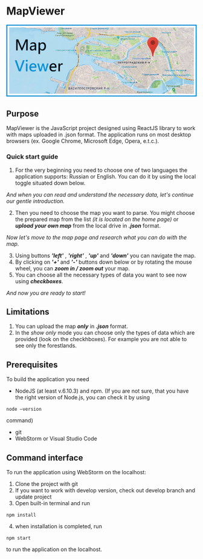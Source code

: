 # MapViewer
![](https://raw.githubusercontent.com/LanskovNV/MapViewer/master/app/images/mapbanner.png)
## Purpose
MapViewer is the JavaScript project designed using ReactJS library to work with maps uploaded in .json format.
The application runs on most desktop browsers (ex. Google Chrome, Microsoft Edge, Opera, e.t.c.).

### Quick start guide

1. For the very beginning you need to choose one of two languages the application supports: Russian or English. You can do it by using the local toggle situated down below.

*And when you can read and understand the necessary data, let's continue our gentle introduction.*

2. Then you need to choose the map you want to parse. You might choose the prepared map from the list *(it is located on the home page)* or ***upload your own map*** from the local drive in ***.json*** format.

*Now let's move to the map page and research what you can do with the map.*

3. Using buttons ***'left'*** , ***'right'*** , ***'up'*** and ***'down'*** you can navigate the map.
4. By clicking on ***'+'*** and ***'-'*** buttons down below or by rotating the mouse wheel, you can ***zoom in / zoom out*** your map.
5. You can choose all the necessary types of data you want to see now using ***checkboxes***.

*And now you are ready to start!*

## Limitations
1. You can upload the map ***only*** in ***.json*** format.
2. In the *show only* mode you can choose only the types of data which are provided (look on the checkhboxes). For example you are not able to see only the forestlands.
 
## Prerequisites
To build the application you need
 - NodeJS (at least v.6.10.3) and npm.
 (If you are not sure, that you have the right version of Node.js, you can check it by using
 ```
 node —version 
 ```
 command)
 - git
 - WebStorm or Visual Studio Code
 
## Command interface
 To run the application using WebStorm on the localhost:
 1. Clone the project with git
 2. If you want to work with develop version, check out develop branch and update project
 3. Open built-in terminal and run 
 ```
 npm install
 ```
 4) when installation is completed, run 
 ```
 npm start
 ``` 
 to run the application on the localhost.
 
